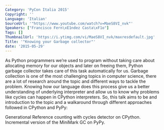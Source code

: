 ```yaml
---
Category: 'PyCon Italia 2015'
Copyright: ''
Language: 'Italian'
SourceUrl: '"https://www.youtube.com/watch?v=MaeS8VI_nvk"'
Speakers: ["Francisco Fern\xE1ndez Casta\xF1o"]
Tags: []
ThumbnailUrl: 'https://i.ytimg.com/vi/MaeS8VI_nvk/maxresdefault.jpg'
Title: '"Knowing your Garbage collector"'
date: '2015-05-29'
---
```

As Python programmers we’re used to program without taking care about allocating memory for our objects and later on freeing them, Python garbage collector takes care of this task automatically for us.
Garbage collection is one of the most challenging topics in computer science, there are a lot of research around the topic and different ways to tackle the problem.
Knowing how our language does this process give us a better understanding of underlying interpreter and allow us to know why problems like cycles can happen in CPython interpreters.
So, this talk aims to be and introduction to the topic and a walkaround through different approaches followed in CPython and PyPy:

Generational Reference counting with cycles detector on CPython.
Incremental version of the MiniMark GC on PyPy.


